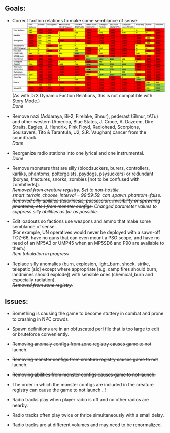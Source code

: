 ## Goals:

- Correct faction relations to make some semblance of sense:
![STALKER_faction_relations_differential.png](https://github.com/GitWasAMistakeItsNothingButTrash/STALKER-Anomaly/blob/master/STALKER_faction_relations_differential.png)
  (As with DrX Dynamic Faction Relations, this is not compatible with Story Mode.) \
  *Done*

- Remove nazi (Addaraya, Bi-2, Firelake, Shnur), pederast (Shnur, tATu) and other western (America, Blue States, J. Croce, A. Dazeem, Dire Straits, Eagles, J. Hendrix, Pink Floyd, Radiohead, Scorpions, Soulsavers, Tito & Tarantula, U2, S.R. Vaughan) cancer from the soundtrack. \
  *Done*

- Reorganize radio stations into one lyrical and one instrumental. \
  *Done*

- Remove monsters that are silly (bloodsuckers, burers, controllers, karliks, phantoms, poltergeists, psydogs, psysuckers) or redundant (boryas, fractures, snorks, zombies [not to be confused with zombifieds]). \
  *~~Removed from creature registry.~~ Set to non-hostile. smart_terrain_choose_interval = 99:59:59. can_spawn_phantom=false. ~~Removed silly abilities (telekinesis, possession, invisibility or spawning phantoms, etc.) from monster configs.~~ Changed parameter values to suppress silly abilities as far as possible.*

- Edit loadouts so factions use weapons and ammo that make some semblance of sense. \
(For example, UN operatives would never be deployed with a sawn-off TOZ-66, have no guns that can even mount a PSO scope, and have no need of an MP5A3 or UMP45 when an MP5SD6 and P90 are available to them.) \
  *Item tabulation in progress*
  
- Replace silly anomalies (burn, explosion, light_burn, shock, strike, telepatic [sic] except where appropriate [e.g. camp fires should burn, landmines should explode]) with sensible ones (chemical_burn and especially radiation). \
  *~~Removed from zone registry.~~*


## Issues:

- Something is causing the game to become stuttery in combat and prone to crashing in NPC crowds.

- Spawn definitions are in an obfuscated perl file that is too large to edit or bruteforce conveniently.

- ~~Removing anomaly configs from zone registry causes game to not launch.~~

- ~~Removing monster configs from creature registry causes game to not launch.~~

- ~~Removing abilities from monster configs causes game to not launch.~~

- The order in which the monster configs are included in the creature registry can cause the game to not launch...!

- Radio tracks play when player radio is off and no other radios are nearby.

- Radio tracks often play twice or thrice simultaneously with a small delay.

- Radio tracks are at different volumes and may need to be renormalized.
